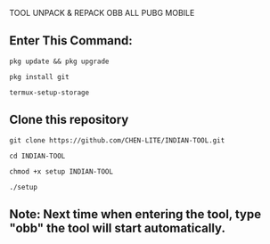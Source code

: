 TOOL UNPACK & REPACK OBB ALL PUBG MOBILE

## Enter This Command:
```
pkg update && pkg upgrade
```
```
pkg install git
```
```
termux-setup-storage
```
## Clone this repository
```
git clone https://github.com/CHEN-LITE/INDIAN-TOOL.git
```
```
cd INDIAN-TOOL
```
```
chmod +x setup INDIAN-TOOL
```
```
./setup
```
## Note: Next time when entering the tool, type "obb" the tool will start automatically.
